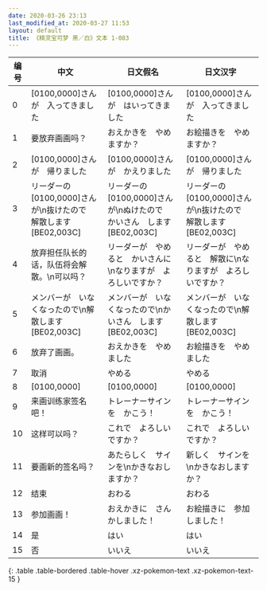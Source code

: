 ```yaml
---
date: 2020-03-26 23:13
last_modified_at: 2020-03-27 11:53
layout: default
title: 《精灵宝可梦 黑／白》文本 1-083
---
```

| 编号 | 中文 | 日文假名 | 日文汉字 |
| ---- | ---- | ---- | --- |
| 0 | [0100,0000]さんが　入ってきました | [0100,0000]さんが　はいってきました | [0100,0000]さんが　入ってきました |
| 1 | 要放弃画画吗？ | おえかきを　やめますか？ | お絵描きを　やめますか？ |
| 2 | [0100,0000]さんが　帰りました | [0100,0000]さんが　かえりました | [0100,0000]さんが　帰りました |
| 3 | リーダーの　[0100,0000]さんが\n抜けたので　解散します[BE02,003C] | リーダーの　[0100,0000]さんが\nぬけたので　かいさん　します[BE02,003C] | リーダーの　[0100,0000]さんが\n抜けたので　解散します[BE02,003C] |
| 4 | 放弃担任队长的话，队伍将会解散。\n可以吗？ | リーダーが　やめると　かいさんに\nなりますが　よろしいですか？ | リーダーが　やめると　解散に\nなりますが　よろしいですか？ |
| 5 | メンバーが　いなくなったので\n解散します[BE02,003C] | メンバーが　いなくなったので\nかいさん　します[BE02,003C] | メンバーが　いなくなったので\n解散します[BE02,003C] |
| 6 | 放弃了画画。 | おえかきを　やめました | お絵描きを　やめました |
| 7 | 取消 | やめる | やめる |
| 8 | [0100,0000] | [0100,0000] | [0100,0000] |
| 9 | 来画训练家签名吧！ | トレーナーサインを　かこう！ | トレーナーサインを　かこう！ |
| 10 | 这样可以吗？ | これで　よろしい　ですか？ | これで　よろしい　ですか？ |
| 11 | 要画新的签名吗？ | あたらしく　サインを\nかきなおしますか？ | 新しく　サインを\nかきなおしますか？ |
| 12 | 结束 | おわる | おわる |
| 13 | 参加画画！ | おえかきに　さんかしました！ | お絵描きに　参加しました！ |
| 14 | 是 | はい | はい |
| 15 | 否 | いいえ | いいえ |
{: .table .table-bordered .table-hover .xz-pokemon-text .xz-pokemon-text-15 }